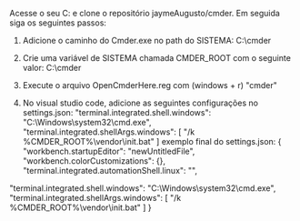 Acesse o seu C: e clone o repositório jaymeAugusto/cmder. Em seguida siga os seguintes passos:

1. Adicione o caminho do Cmder.exe no path do SISTEMA:
C:\cmder

2. Crie uma variável de SISTEMA chamada CMDER_ROOT com o seguinte valor:
C:\cmder

3. Execute o arquivo OpenCmderHere.reg com (windows + r) "cmder"

4. No visual studio code, adicione as seguintes configurações no settings.json:
"terminal.integrated.shell.windows": "C:\\Windows\\system32\\cmd.exe",
"terminal.integrated.shellArgs.windows": [
    "/k %CMDER_ROOT%\\vendor\\init.bat"
]
exemplo final do settings.json: { "workbench.startupEditor": "newUntitledFile", "workbench.colorCustomizations": {}, 
"terminal.integrated.automationShell.linux": "",

"terminal.integrated.shell.windows": "C:\\Windows\\system32\\cmd.exe",
"terminal.integrated.shellArgs.windows": [
    "/k %CMDER_ROOT%\\vendor\\init.bat"
]
}
